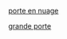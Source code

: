[porte en nuage](https://github.com/jackalstv/labyrteam/blob/main/Salon.md)

[grande porte](https://github.com/jackalstv/labyrteam/blob/main/le_labo_des_enfer.md)
